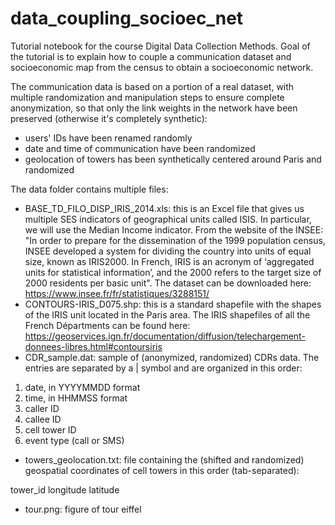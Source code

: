 # data_coupling_socioec_net
Tutorial notebook for the course Digital Data Collection Methods. Goal of the tutorial is to explain how to couple a communication dataset and socioeconomic map from the census to obtain a socioeconomic network.

The communication data is based on a portion of a real dataset, with multiple randomization and manipulation steps to ensure complete anonymization, so that only the link weights in the network have been preserved (otherwise it's completely synthetic): 
- users' IDs have been renamed randomly 
- date and time of communication have been randomized
- geolocation of towers has been synthetically centered around Paris and randomized

The data folder contains multiple files:

- BASE_TD_FILO_DISP_IRIS_2014.xls: this is an Excel file that gives us multiple SES indicators of geographical units called ISIS. In particular, we will use the Median Income indicator. From the website of the INSEE: "In order to prepare for the dissemination of the 1999 population census, INSEE developed a system for dividing the country into units of equal size, known as IRIS2000. In French, IRIS is an acronym of ‘aggregated units for statistical information’, and the 2000 refers to the target size of 2000 residents per basic unit". The dataset can be downloaded here: https://www.insee.fr/fr/statistiques/3288151/
- CONTOURS-IRIS_D075.shp: this is a standard shapefile with the shapes of the IRIS unit located in the Paris area. The IRIS shapefiles of all the French Départments can be found here: https://geoservices.ign.fr/documentation/diffusion/telechargement-donnees-libres.html#contoursiris
- CDR_sample.dat: sample of (anonymized, randomized) CDRs data. The entries are separated by a | symbol and are organized in this order:

1.  date, in YYYYMMDD format
2.  time, in HHMMSS format
3.  caller ID
4.  callee ID
5.  cell tower ID
6.  event type (call or SMS)

- towers_geolocation.txt: file containing the (shifted and randomized) geospatial coordinates of cell towers in this order (tab-separated):

tower_id  longitude latitude

- tour.png: figure of tour eiffel




